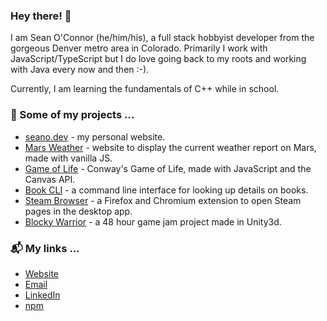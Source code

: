 ### Hey there! 👋

I am Sean O'Connor (he/him/his), a full stack hobbyist developer from the gorgeous Denver metro area in Colorado. Primarily I work with JavaScript/TypeScript but I do love going back to my roots and working with Java every now and then :-).

Currently, I am learning the fundamentals of C++ while in school. 

### 🔭 Some of my projects ...

- [seano.dev](https://github.com/seaneoo/seano.dev/) - my personal website.
- [Mars Weather](https://seaneoo.github.io/mars-weather/) - website to display the current weather report on Mars, made with vanilla JS.
- [Game of Life](https://github.com/seaneoo/game-of-life) - Conway's Game of Life, made with JavaScript and the Canvas API.
- [Book CLI](https://github.com/seaneoo/book-cli/) - a command line interface for looking up details on books.
- [Steam Browser](https://addons.mozilla.org/en-US/firefox/addon/steam-browser/) - a Firefox and Chromium extension to open Steam pages in the desktop app.
- [Blocky Warrior](https://seano.itch.io/blocky-warrior) - a 48 hour game jam project made in Unity3d.

### 📬 My links ...

- [Website](https://seano.dev/)
- [Email](mailto:&#115;&#111;&#64;&#115;&#101;&#97;&#110;&#111;&#46;&#100;&#101;&#118;)
- [LinkedIn](https://www.linkedin.com/in/seaneoo/)
- [npm](https://www.npmjs.com/~seaneoo)
